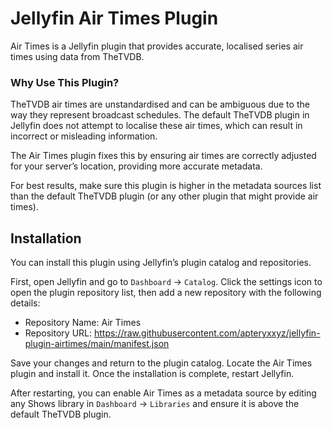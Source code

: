 # Jellyfin Air Times Plugin

Air Times is a Jellyfin plugin that provides accurate, localised series air times using data from TheTVDB.

### Why Use This Plugin?

TheTVDB air times are unstandardised and can be ambiguous due to the way they represent broadcast schedules. The default TheTVDB plugin in Jellyfin does not attempt to localise these air times, which can result in incorrect or misleading information.

The Air Times plugin fixes this by ensuring air times are correctly adjusted for your server’s location, providing more accurate metadata.

For best results, make sure this plugin is higher in the metadata sources list than the default TheTVDB plugin (or any other plugin that might provide air times).

## Installation

You can install this plugin using Jellyfin’s plugin catalog and repositories.

First, open Jellyfin and go to `Dashboard` -> `Catalog`. Click the settings icon to open the plugin repository list, then add a new repository with the following details:

- Repository Name: Air Times
- Repository URL: https://raw.githubusercontent.com/apteryxxyz/jellyfin-plugin-airtimes/main/manifest.json

Save your changes and return to the plugin catalog. Locate the Air Times plugin and install it. Once the installation is complete, restart Jellyfin.

After restarting, you can enable Air Times as a metadata source by editing any Shows library in `Dashboard` -> `Libraries` and ensure it is above the default TheTVDB plugin.